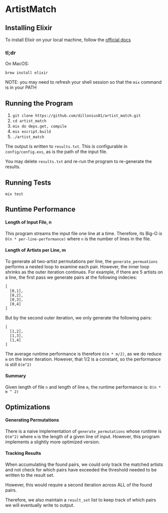 # ArtistMatch

## Installing Elixir

To install Elixir on your local machine, follow the [official docs](https://elixir-lang.org/install.html)

### tl;dr

On MacOS:
```
brew install elixir
```

NOTE: you may need to refresh your shell session so that the `mix` command is in your PATH


## Running the Program
1. `git clone https://github.com/dillonius01/artist_match.git`
1. `cd artist_match`
1. `mix do deps.get, compile`
1. `mix escript.build`
1. `./artist_match`

The output is written to `results.txt`. This is configurable in `config/config.exs`, as is the 
path of the input file.

You may delete `results.txt` and re-run the program to re-generate the results.

## Running Tests
```
mix test
```

## Runtime Performance

#### Length of Input File, n
This program streams the input file one line at a time.
Therefore, its Big-O is `O(n * per-line-performance)` where `n` is the number of lines in the file.

#### Length of Artists per Line, m
To generate all two-artist permutations per line, the `generate_permuations` performs a nested
loop to examine each pair. However, the inner loop shrinks as the outer iteration continues.
For example, if there are 5 artists on a line, the first pass we generate pairs at the following 
indecies:
```
[
  [0,1],
  [0,2],
  [0,3],
  [0,4]
]
```

But by the second outer iteration, we only generate the following pairs:

```
[
  [1,2],
  [1,3],
  [1,4]
]
```
The average runtime performance is therefore `O(m * m/2)`, as we do reduce `m` on 
the inner iteration. However, that 1/2 is a constant, so the performance is still `O(m^2)`

#### Summary
Given length of file `n` and length of line `m`, the runtime performance is:
`O(n * m ^ 2)`


## Optimizations
#### Generating Permutations
There is a naive implementation of `generate_permutations` whose runtime is
`O(m^2)` where `m` is the length of a given line of input.
However, this program implements a slightly more optimized version.

#### Tracking Results
When accumulating the found pairs, we could only track the matched artists
and not check for which pairs have exceeded the threshold needed to be written
to the result set.

However, this would require a second iteration across ALL of the found pairs.

Therefore, we also maintain a `result_set` list to keep track of which pairs we
will eventually write to output.